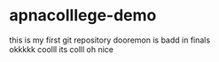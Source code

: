 # apnacolllege-demo
this is my first git repository
dooremon is badd in finals
<br>
okkkkk
coolll its colll oh nice 

